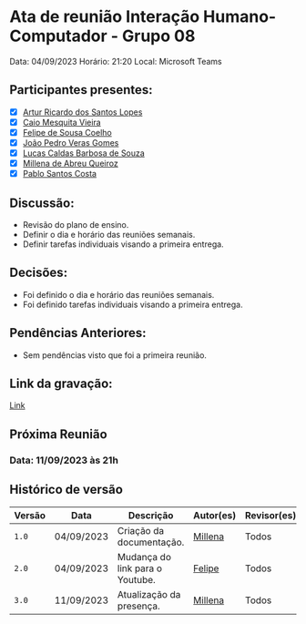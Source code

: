 # Ata de reunião Interação Humano-Computador - Grupo 08

Data: 04/09/2023
Horário: 21:20
Local: Microsoft Teams 

## Participantes presentes:

- [x] [Artur Ricardo dos Santos Lopes](https://github.com/algorithmorphic)
- [x] [Caio Mesquita Vieira](https://github.com/Caiomesvie)
- [x] [Felipe de Sousa Coelho](https://github.com/fsousac)
- [x] [João Pedro Veras Gomes](https://github.com/JoosPerro)
- [x] [Lucas Caldas Barbosa de Souza](https://github.com/lucascaldasb)
- [x] [Millena de Abreu Queiroz](https://github.com/millenaqueiroz)
- [x] [Pablo Santos Costa](github.com/pabloheika)

## Discussão:

- Revisão do plano de ensino.
- Definir o dia e horário das reuniões semanais.
- Definir tarefas individuais visando a primeira entrega.

## Decisões:

- Foi definido o dia e horário das reuniões semanais.
- Foi definido tarefas individuais visando a primeira entrega.

## Pendências Anteriores:
- Sem pendências visto que foi a primeira reunião.

## Link da gravação:
[Link](https://youtu.be/VyaCC73aqtE)

## Próxima Reunião 
### Data: 11/09/2023 às 21h

## Histórico de versão

| Versão | Data       | Descrição                       | Autor(es)                                        | Revisor(es)                                      |
| ------ | ---------- | ------------------------        | ------------------------------------------------ | ------------------------------------------------ |
| `1.0`  | 04/09/2023 | Criação da documentação.        | [Millena](https://github.com/millenaqueiroz)     | Todos                                            |
| `2.0`  | 04/09/2023 | Mudança do link para o Youtube. | [Felipe](https://github.com/fsousac)             | Todos                                            |
| `3.0`  | 11/09/2023 | Atualização da presença. | [Millena](https://github.com/millenaqueiroz)            | Todos                                            |
